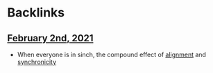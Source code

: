 
# Backlinks
## [February 2nd, 2021](<February 2nd, 2021.md>)
- When everyone is in sinch, the compound effect of [alignment](<alignment.md>) and [synchronicity](<synchronicity.md>)

